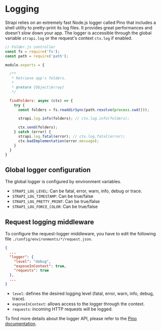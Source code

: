 # Logging

Strapi relies on an extremely fast Node.js logger called Pino that includes a shell utility to pretty-print its log files. It provides great performances and doesn't slow down your app. The logger is accessible through the global variable `strapi.log` or the request's context `ctx.log` if enabled.

```js
// Folder.js controller
const fs = require('fs');
const path = require('path');

module.exports = {

  /**
   * Retrieve app's folders.
   *
   * @return {Object|Array}
   */

  findFolders: async (ctx) => {
    try {
      const folders = fs.readdirSync(path.resolve(process.cwd()));

      strapi.log.info(folders); // ctx.log.info(folders);

      ctx.send(folders);
    } catch (error) {
      strapi.log.fatal(error); // ctx.log.fatal(error);
      ctx.badImplementation(error.message);
    }
  }
}
```

## Global logger configuration

The global logger is configured by environment variables.

- `STRAPI_LOG_LEVEL`: Can be fatal, error, warn, info, debug or trace.
- `STRAPI_LOG_TIMESTAMP`: Can be true/false
- `STRAPI_LOG_PRETTY_PRINT`: Can be true/false
- `STRAPI_LOG_FORCE_COLOR`: Can be true/false

## Request logging middleware

To configure the request-logger middleware, you have to edit the following file `./config/environments/*/request.json`.


```json
{
  ...
  "logger": {
    "level": "debug",
    "exposeInContext": true,
    "requests": true
  },
  ...
}
```

- `level`: defines the desired logging level (fatal, error, warn, info, debug, trace).
- `exposeInContext`: allows access to the logger through the context.
- `requests`: incoming HTTP requests will be logged.


To find more details about the logger API, please refer to the [Pino documentation](http://getpino.io/#/).
